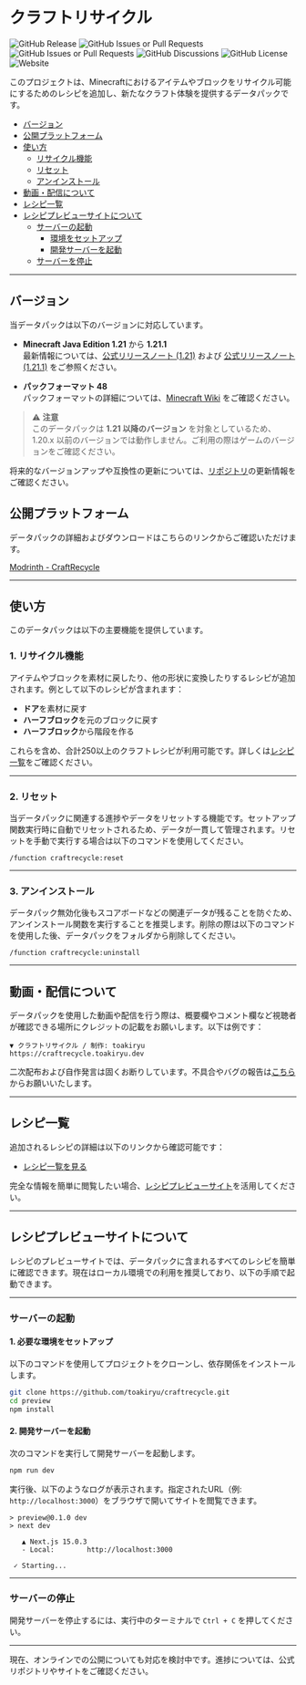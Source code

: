 # クラフトリサイクル

![GitHub Release](https://img.shields.io/github/v/release/toakiryu/craftrecycle)
![GitHub Issues or Pull Requests](https://img.shields.io/github/issues/toakiryu/craftrecycle)
![GitHub Issues or Pull Requests](https://img.shields.io/github/issues-pr/toakiryu/craftrecycle)
![GitHub Discussions](https://img.shields.io/github/discussions/toakiryu/craftrecycle)
![GitHub License](https://img.shields.io/github/license/toakiryu/craftrecycle)
![Website](https://img.shields.io/website?url=https%3A%2F%2Fcraftrecycle.toakiryu.com%2F)

このプロジェクトは、Minecraftにおけるアイテムやブロックをリサイクル可能にするためのレシピを追加し、新たなクラフト体験を提供するデータパックです。

- [バージョン](#バージョン)
- [公開プラットフォーム](#公開プラットフォーム)
- [使い方](#使い方)
  - [リサイクル機能](#1-リサイクル機能)
  - [リセット](#2-リセット)
  - [アンインストール](#3-アンインストール)
- [動画・配信について](#動画配信について)
- [レシピ一覧](#レシピ一覧)
- [レシピプレビューサイトについて](#レシピプレビューサイトについて)
  - [サーバーの起動](#サーバーの起動)
    - [環境をセットアップ](#1-必要な環境をセットアップ)
    - [開発サーバーを起動](#2-開発サーバーを起動)
  - [サーバーを停止](#サーバーの停止)

---

## バージョン

当データパックは以下のバージョンに対応しています。

- **Minecraft Java Edition 1.21** から **1.21.1**  
  最新情報については、[公式リリースノート (1.21)](https://www.minecraft.net/ja-jp/article/minecraft-java-edition-1-21) および [公式リリースノート (1.21.1)](https://www.minecraft.net/ja-jp/article/minecraft-java-edition-1-21-1) をご参照ください。

- **パックフォーマット 48**  
  パックフォーマットの詳細については、[Minecraft Wiki](https://minecraft.wiki/w/Pack_format) をご確認ください。

> ⚠ **注意**  
> このデータパックは **1.21 以降のバージョン** を対象としているため、1.20.x 以前のバージョンでは動作しません。ご利用の際はゲームのバージョンをご確認ください。

将来的なバージョンアップや互換性の更新については、[リポジトリ](https://github.com/toakiryu/craftrecycle)の更新情報をご確認ください。

## 公開プラットフォーム

データパックの詳細およびダウンロードはこちらのリンクからご確認いただけます。

[Modrinth - CraftRecycle](https://modrinth.com/project/craftrecycle)

---

## 使い方

このデータパックは以下の主要機能を提供しています。

### 1. リサイクル機能

アイテムやブロックを素材に戻したり、他の形状に変換したりするレシピが追加されます。例として以下のレシピが含まれます：

- **ドア**を素材に戻す
- **ハーフブロック**を元のブロックに戻す
- **ハーフブロック**から階段を作る

これらを含め、合計250以上のクラフトレシピが利用可能です。詳しくは[レシピ一覧](#レシピ一覧)をご確認ください。

---

### 2. リセット

当データパックに関連する進捗やデータをリセットする機能です。セットアップ関数実行時に自動でリセットされるため、データが一貫して管理されます。リセットを手動で実行する場合は以下のコマンドを使用してください。

```command
/function craftrecycle:reset
```

---

### 3. アンインストール

データパック無効化後もスコアボードなどの関連データが残ることを防ぐため、アンインストール関数を実行することを推奨します。削除の際は以下のコマンドを使用した後、データパックをフォルダから削除してください。

```command
/function craftrecycle:uninstall
```

---

## 動画・配信について

データパックを使用した動画や配信を行う際は、概要欄やコメント欄など視聴者が確認できる場所にクレジットの記載をお願いします。以下は例です：

```text
▼ クラフトリサイクル / 制作: toakiryu
https://craftrecycle.toakiryu.dev
```

二次配布および自作発言は固くお断りしています。不具合やバグの報告は[こちら](https://github.com/toakiryu/craftrecycle/issues)からお願いいたします。

---

## レシピ一覧

追加されるレシピの詳細は以下のリンクから確認可能です：

- [レシピ一覧を見る](README/recipe.md)

完全な情報を簡単に閲覧したい場合、[レシピプレビューサイト](#レシピプレビューサイトについて)を活用してください。

---

## レシピプレビューサイトについて

レシピのプレビューサイトでは、データパックに含まれるすべてのレシピを簡単に確認できます。現在はローカル環境での利用を推奨しており、以下の手順で起動できます。

---

### サーバーの起動

#### 1. 必要な環境をセットアップ

以下のコマンドを使用してプロジェクトをクローンし、依存関係をインストールします。

```bash
git clone https://github.com/toakiryu/craftrecycle.git
cd preview
npm install
```

#### 2. 開発サーバーを起動

次のコマンドを実行して開発サーバーを起動します。

```bash
npm run dev
```

実行後、以下のようなログが表示されます。指定されたURL（例: `http://localhost:3000`）をブラウザで開いてサイトを閲覧できます。

```log
> preview@0.1.0 dev
> next dev

   ▲ Next.js 15.0.3
   - Local:        http://localhost:3000

 ✓ Starting...
```

---

### サーバーの停止

開発サーバーを停止するには、実行中のターミナルで `Ctrl + C` を押してください。

---

現在、オンラインでの公開についても対応を検討中です。進捗については、公式リポジトリやサイトをご確認ください。
